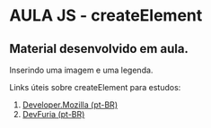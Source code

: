 # AULA JS - createElement

Material desenvolvido em aula.
------------------------------

Inserindo uma imagem e uma legenda.


Links úteis sobre createElement para estudos:

1. [Developer.Mozilla (pt-BR)](https://developer.mozilla.org/pt-BR/docs/Web/API/Document/createElement)
2. [DevFuria (pt-BR)](http://www.devfuria.com.br/javascript/dom-create-element/)